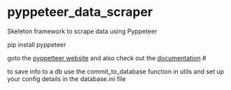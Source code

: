 # pyppeteer_data_scraper
Skeleton framework to scrape data using Pyppeteer

pip install pyppeteer

goto the [pyppetteer website](https://pypi.org/project/pyppeteer/) and also check out the [documentation](https://pyppeteer.github.io/pyppeteer/) #

to save info to a db use the commit_to_database function in utils and set up your config details in the database.ini file


